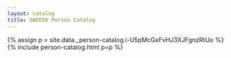 ```yaml
---
layout: catalog
title: SWERIK Person Catalog
---
```

{% assign p = site.data._person-catalog.i-U5pMcGxFvHJ3XJFgnzRtUo %}
{% include person-catalog.html p=p %}

